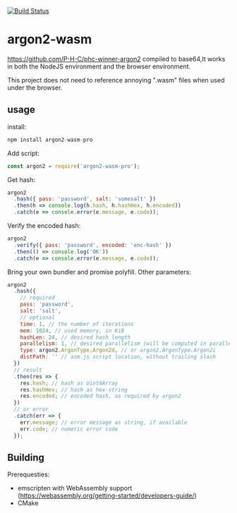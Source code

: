 [![Build Status](https://travis-ci.org/canonchain/argon2-wasm.svg?branch=master)](https://travis-ci.org/canonchain/argon2-wasm)

# argon2-wasm

https://github.com/P-H-C/phc-winner-argon2 compiled to base64,It works in both the NodeJS environment and the browser environment.

This project does not need to reference annoying ".wasm" files when used under the browser.


## usage

install:

```js
npm install argon2-wasm-pro
```

Add script:

```js
const argon2 = require('argon2-wasm-pro');
```

Get hash:

```js
argon2
  .hash({ pass: 'password', salt: 'somesalt' })
  .then(h => console.log(h.hash, h.hashHex, h.encoded))
  .catch(e => console.error(e.message, e.code));
```

Verify the encoded hash:

```js
argon2
  .verify({ pass: 'password', encoded: 'enc-hash' })
  .then(() => console.log('OK'))
  .catch(e => console.error(e.message, e.code));
```

Bring your own bundler and promise polyfill.
Other parameters:

```js
argon2
  .hash({
    // required
    pass: 'password',
    salt: 'salt',
    // optional
    time: 1, // the number of iterations
    mem: 1024, // used memory, in KiB
    hashLen: 24, // desired hash length
    parallelism: 1, // desired parallelism (will be computed in parallel only for PNaCl)
    type: argon2.ArgonType.Argon2d, // or argon2.ArgonType.Argon2i
    distPath: '' // asm.js script location, without trailing slash
  })
  // result
  .then(res => {
    res.hash; // hash as Uint8Array
    res.hashHex; // hash as hex-string
    res.encoded; // encoded hash, as required by argon2
  })
  // or error
  .catch(err => {
    err.message; // error message as string, if available
    err.code; // numeric error code
  });
```

## Building

Prerequesties:

- emscripten with WebAssembly support (https://webassembly.org/getting-started/developers-guide/)
- CMake

